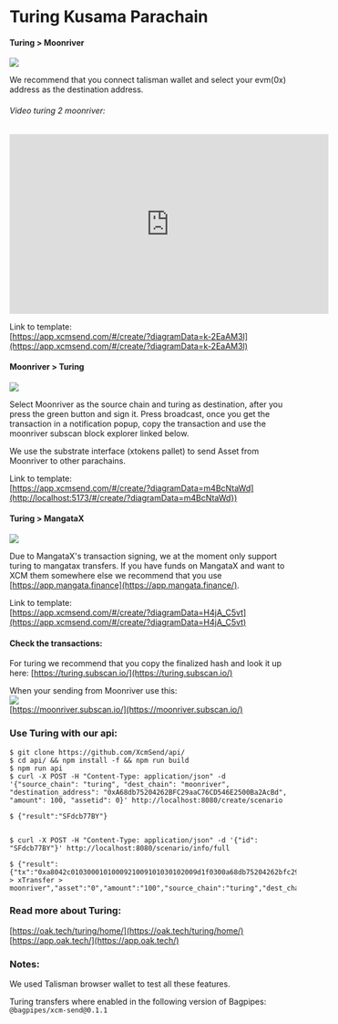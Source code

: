 # Turing Kusama Parachain


#### Turing > Moonriver 

![](/img/turing2moonriver.png)   

We recommend that you connect talisman wallet and select your evm(0x) address as the destination address.  

###### Video turing 2 moonriver: 


<iframe
  width="560"
  height="315"
  src="https://drive.google.com/file/d/1-dr8exA8TqwbuhJlqnkFnS-RkBGOm8YN/preview"
  frameborder="0"
  allow="autoplay; encrypted-media"
  allowfullscreen>
</iframe>

Link to template:  
[https://app.xcmsend.com/#/create/?diagramData=k-2EaAM3l](https://app.xcmsend.com/#/create/?diagramData=k-2EaAM3l)   


#### Moonriver > Turing  

![](/img/moonriver2turing_xcm.png)

Select Moonriver as the source chain and turing as destination, after you press the green button and sign it. Press broadcast, once you get the transaction in a notification popup, copy the transaction and use the moonriver subscan block explorer linked below. 

We use the substrate interface (xtokens pallet) to send Asset from Moonriver to other parachains.


Link to template:  
[https://app.xcmsend.com/#/create/?diagramData=m4BcNtaWd](http://localhost:5173/#/create/?diagramData=m4BcNtaWd})   



#### Turing > MangataX  

![](/img/turing2mangatax.png)


Due to MangataX's transaction signing, we at the moment only support turing to mangatax transfers. If you have funds on MangataX and want to XCM them somewhere else we recommend that you use [https://app.mangata.finance](https://app.mangata.finance/).  



Link to template:  
[https://app.xcmsend.com/#/create/?diagramData=H4jA_C5vt](https://app.xcmsend.com/#/create/?diagramData=H4jA_C5vt)

#### Check the transactions:  
For turing we recommend that you copy the finalized hash and look it up here:
[https://turing.subscan.io/](https://turing.subscan.io/)

When your sending from Moonriver use this:   
![](/img/moonriverturingtx.png)     
[https://moonriver.subscan.io/](https://moonriver.subscan.io/)


### Use Turing with our api:  

```shell  
$ git clone https://github.com/XcmSend/api/   
$ cd api/ && npm install -f && npm run build 
$ npm run api
$ curl -X POST -H "Content-Type: application/json" -d '{"source_chain": "turing", "dest_chain": "moonriver", "destination_address": "0xA68db75204262BFC29aaC76CD546E2500Ba2AcBd", "amount": 100, "assetid": 0}' http://localhost:8080/create/scenario 

$ {"result":"SFdcb77BY"}


$ curl -X POST -H "Content-Type: application/json" -d '{"id": "SFdcb77BY"}' http://localhost:8080/scenario/info/full

$ {"result":{"tx":"0xa8042c0103000101000921009101030102009d1f0300a68db75204262bfc29aac76cd546e2500ba2acbd00","summary":"turing > xTransfer > moonriver","asset":"0","amount":"100","source_chain":"turing","dest_chain":"moonriver","txtype":"xTransfer"}}
```



### Read more about Turing:  
[https://oak.tech/turing/home/](https://oak.tech/turing/home/)   
[https://app.oak.tech/](https://app.oak.tech/)   


### Notes:  
We used Talisman browser wallet to test all these features.    


Turing transfers where enabled in the following version of Bagpipes:
`@bagpipes/xcm-send@0.1.1`

